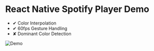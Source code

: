 # React Native Spotify Player Demo

- ✔ Color Interpolation
- ✔ 60fps Gesture Handling
- ✘ Dominant Color Detection

![Demo](https://thumbs.gfycat.com/CheapMisguidedIridescentshark-size_restricted.gif)

